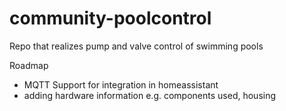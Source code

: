 # community-poolcontrol
Repo that realizes pump and valve control of swimming pools

Roadmap
- MQTT Support for integration in homeassistant
- adding hardware information e.g. components used, housing 
